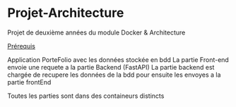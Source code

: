# Projet-Architecture
Projet de deuxième années du module Docker &amp; Architecture

 
[Prérequis](https://github.com/gruelg/Projet-Architecture/blob/develop/prerequis.md)

Application PorteFolio avec les données stockée en bdd 
La partie Front-end envoie une requete a la partie Backend (FastAPI)
La partie backend est chargée de recupere les données de la bdd pour ensuite les envoyes a la partie frontEnd

Toutes les parties sont dans des containeurs distincts 

